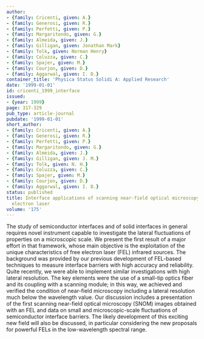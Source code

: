 ```yaml
---
author:
- {family: Cricenti, given: A.}
- {family: Generosi, given: R.}
- {family: Perfetti, given: P.}
- {family: Margaritondo, given: G.}
- {family: Almeida, given: J.}
- {family: Gilligan, given: Jonathan Mark}
- {family: Tolk, given: Norman Henry}
- {family: Coluzza, given: C.}
- {family: Spajer, given: M.}
- {family: Courjon, given: D.}
- {family: Aggarwal, given: I. D.}
container_title: 'Physica Status Solidi A: Applied Research'
date: '1999-01-01'
id: cricenti_1999_interface
issued:
- {year: 1999}
page: 317-329
pub_type: article-journal
pubdate: '1999-01-01'
short_author:
- {family: Cricenti, given: A.}
- {family: Generosi, given: R.}
- {family: Perfetti, given: P.}
- {family: Margaritondo, given: G.}
- {family: Almeida, given: J.}
- {family: Gilligan, given: J. M.}
- {family: Tolk, given: N. H.}
- {family: Coluzza, given: C.}
- {family: Spajer, given: M.}
- {family: Courjon, given: D.}
- {family: Aggarwal, given: I. D.}
status: published
title: Interface applications of scanning near-field optical microscopy with a free
  electron laser
volume: '175'
---
```

The study of semiconductor interfaces and of solid interfaces in general requires novel instrument capable to investigate the lateral fluctuations of properties on a microscopic scale. We present the first result of a major effort in that framework, whose main objective is the exploitation of the unique characteristics of free electron laser (FEL) infrared sources. The background was provided by our previous development of FEL-based techniques to measure interface barriers with high accuracy and reliability. Quite recently, we were able to implement similar investigations with high lateral resolution. The key elements were the use of a small-tip optics fiber and its coupling with a scanning module; in this way, we achieved and verified the condition of near-field microscopy including a lateral resolution much below the wavelength value. Our discussion includes a presentation of the first scanning near-field optical microscopy (SNOM) images obtained with an FEL and data on small and microscopic-scale fluctuations of semiconductor interface barriers. The likely development of this exciting new field will also be discussed, in particular considering the new proposals for powerful FELs in the low-wavelength spectral range.
